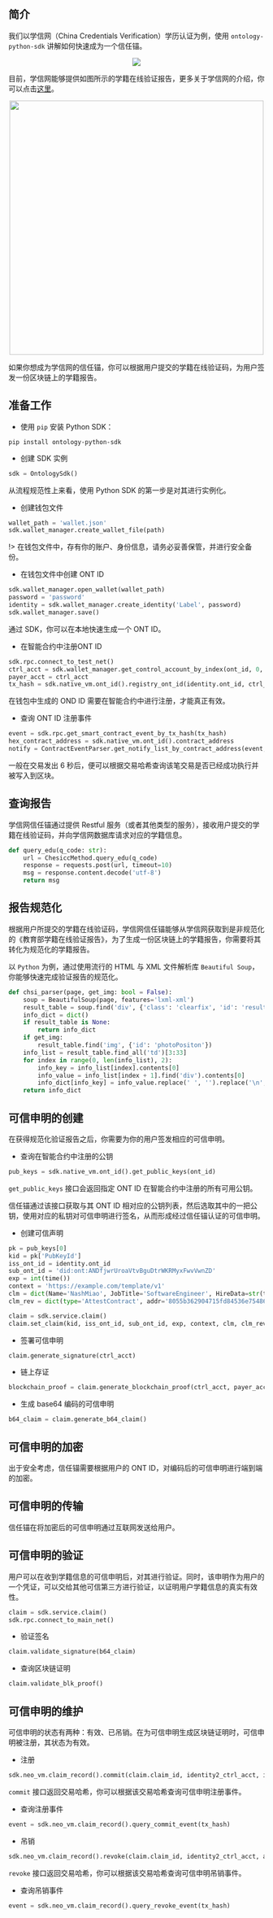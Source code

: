 
## 简介

我们以学信网（China Credentials Verification）学历认证为例，使用 `ontology-python-sdk` 讲解如何快速成为一个信任锚。

<div align="center"><img src="https://raw.githubusercontent.com/ontio/documentation/master/pro-website-docs/assets/ta-connector/trust-anchor-connector.png"></div>

目前，学信网能够提供如图所示的学籍在线验证报告，更多关于学信网的介绍，你可以点击[这里](https://www.chsi.com.cn/)。

<div align="center"><img width=500px src="https://raw.githubusercontent.com/ontio/documentation/master/pro-website-docs/assets/ta-connector/xjbg-sample.png"></div>

如果你想成为学信网的信任锚，你可以根据用户提交的学籍在线验证码，为用户签发一份区块链上的学籍报告。

## 准备工作

- 使用 `pip` 安装 Python SDK：

```shell
pip install ontology-python-sdk
```

- 创建 SDK 实例

```python
sdk = OntologySdk()
```

从流程规范性上来看，使用 Python SDK 的第一步是对其进行实例化。

- 创建钱包文件

```python
wallet_path = 'wallet.json'
sdk.wallet_manager.create_wallet_file(path)
```

!> 在钱包文件中，存有你的账户、身份信息，请务必妥善保管，并进行安全备份。

- 在钱包文件中创建 ONT ID

```python
sdk.wallet_manager.open_wallet(wallet_path)
password = 'password'
identity = sdk.wallet_manager.create_identity('Label', password)
sdk.wallet_manager.save()
```

通过 SDK，你可以在本地快速生成一个 ONT ID。

- 在智能合约中注册ONT ID

```python
sdk.rpc.connect_to_test_net()
ctrl_acct = sdk.wallet_manager.get_control_account_by_index(ont_id, 0, password)
payer_acct = ctrl_acct
tx_hash = sdk.native_vm.ont_id().registry_ont_id(identity.ont_id, ctrl_acct, payer_acct, gas_limit, gas_price)
```

在钱包中生成的 OND ID 需要在智能合约中进行注册，才能真正有效。

- 查询 ONT ID 注册事件

```python
event = sdk.rpc.get_smart_contract_event_by_tx_hash(tx_hash)
hex_contract_address = sdk.native_vm.ont_id().contract_address
notify = ContractEventParser.get_notify_list_by_contract_address(event, hex_contract_address)
```

一般在交易发出 6 秒后，便可以根据交易哈希查询该笔交易是否已经成功执行并被写入到区块。

## 查询报告

学信网信任锚通过提供 Restful 服务（或者其他类型的服务），接收用户提交的学籍在线验证码，并向学信网数据库请求对应的学籍信息。

```python
def query_edu(q_code: str):
    url = ChesiccMethod.query_edu(q_code)
    response = requests.post(url, timeout=10)
    msg = response.content.decode('utf-8')
    return msg
```

## 报告规范化

根据用户所提交的学籍在线验证码，学信网信任锚能够从学信网获取到是非规范化的《教育部学籍在线验证报告》，为了生成一份区块链上的学籍报告，你需要将其转化为规范化的学籍报告。

以 `Python` 为例，通过使用流行的 HTML 与 XML 文件解析库 `Beautiful Soup`，你能够快速完成验证报告的规范化。

```python
def chsi_parser(page, get_img: bool = False):
    soup = BeautifulSoup(page, features='lxml-xml')
    result_table = soup.find('div', {'class': 'clearfix', 'id': 'resultTable'})
    info_dict = dict()
    if result_table is None:
        return info_dict
    if get_img:
        result_table.find('img', {'id': 'photoPositon'})
    info_list = result_table.find_all('td')[3:33]
    for index in range(0, len(info_list), 2):
        info_key = info_list[index].contents[0]
        info_value = info_list[index + 1].find('div').contents[0]
        info_dict[info_key] = info_value.replace(' ', '').replace('\n', '')
    return info_dict
```

## 可信申明的创建

在获得规范化验证报告之后，你需要为你的用户签发相应的可信申明。

- 查询在智能合约中注册的公钥

```python
pub_keys = sdk.native_vm.ont_id().get_public_keys(ont_id)
```

`get_public_keys` 接口会返回指定 ONT ID 在智能合约中注册的所有可用公钥。

信任锚通过该接口获取与其 ONT ID 相对应的公钥列表，然后选取其中的一把公钥，使用对应的私钥对可信申明进行签名，从而形成经过信任锚认证的可信申明。

- 创建可信声明

```python
pk = pub_keys[0]
kid = pk['PubKeyId']
iss_ont_id = identity.ont_id
sub_ont_id = 'did:ont:ANDfjwrUroaVtvBguDtrWKRMyxFwvVwnZD'
exp = int(time())
context = 'https://example.com/template/v1'
clm = dict(Name='NashMiao', JobTitle='SoftwareEngineer', HireData=str(time()))
clm_rev = dict(type='AttestContract', addr='8055b362904715fd84536e754868f4c8d27ca3f6')

claim = sdk.service.claim()
claim.set_claim(kid, iss_ont_id, sub_ont_id, exp, context, clm, clm_rev)
```

- 签署可信申明

```python
claim.generate_signature(ctrl_acct)
```

- 链上存证

```python
blockchain_proof = claim.generate_blockchain_proof(ctrl_acct, payer_acct, 20000, 500)
```

- 生成 base64 编码的可信申明

```python
b64_claim = claim.generate_b64_claim()
```

## 可信申明的加密

出于安全考虑，信任锚需要根据用户的 ONT ID，对编码后的可信申明进行端到端的加密。



## 可信申明的传输

信任锚在将加密后的可信申明通过互联网发送给用户。

## 可信申明的验证

用户可以在收到学籍信息的可信申明后，对其进行验证。同时，该申明作为用户的一个凭证，可以交给其他可信第三方进行验证，以证明用户学籍信息的真实有效性。

```python
claim = sdk.service.claim()
sdk.rpc.connect_to_main_net()
```

- 验证签名

```python
claim.validate_signature(b64_claim)
```

- 查询区块链证明

```python
claim.validate_blk_proof()
```

## 可信申明的维护

可信申明的状态有两种：有效、已吊销。在为可信申明生成区块链证明时，可信申明被注册，其状态为有效。

- 注册

```python
sdk.neo_vm.claim_record().commit(claim.claim_id, identity2_ctrl_acct, identity1.ont_id, acct1, gas_limit, gas_price)
```

`commit` 接口返回交易哈希，你可以根据该交易哈希查询可信申明注册事件。

- 查询注册事件

```python
event = sdk.neo_vm.claim_record().query_commit_event(tx_hash)
```

- 吊销

```python
sdk.neo_vm.claim_record().revoke(claim.claim_id, identity2_ctrl_acct, acct1, gas_limit, gas_price)
```

`revoke` 接口返回交易哈希，你可以根据该交易哈希查询可信申明吊销事件。

- 查询吊销事件

```python
event = sdk.neo_vm.claim_record().query_revoke_event(tx_hash)
```
